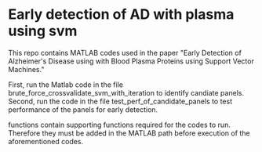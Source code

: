 # Early detection of AD with plasma using svm

This repo contains MATLAB codes used in the paper "Early Detection of Alzheimer's Disease using with Blood Plasma Proteins using Support Vector Machines."

First, run the Matlab code in the file brute_force_crossvalidate_svm_with_iteration to identify candiate panels.
Second, run the code in the file test_perf_of_candidate_panels to test performance of the panels for early detection.

functions contain supporting functions required for the codes to run. Therefore they must be added in the MATLAB path before execution of the aforementioned codes. 

